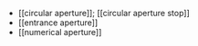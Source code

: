 - [[circular aperture]]; [[circular aperture stop]]
- [[entrance aperture]]
- [[numerical aperture]]
